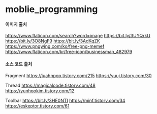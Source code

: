 # moblie_programming

#### 이미지 출처
https://www.flaticon.com/search?word=image
https://bit.ly/3UYQrkU
https://bit.ly/3O8NgF9
https://bit.ly/3AdKqZK
https://www.pngwing.com/ko/free-png-memef
https://www.flaticon.com/kr/free-icon/businessman_482979

#### 소스 코드 출처
Fragment
    https://juahnpop.tistory.com/215
    https://yuuj.tistory.com/30

Thread
    https://magicalcode.tistory.com/48
    https://yunhookim.tistory.com/12

Toolbar
    https://bit.ly/3HE0NTI
    https://minf.tistory.com/34
    https://eskeptor.tistory.com/61
